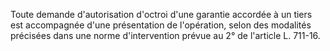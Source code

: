 Toute demande d'autorisation d'octroi d'une garantie accordée à un tiers est accompagnée d'une présentation de l'opération, selon des modalités précisées dans une norme d'intervention prévue au 2° de l'article L. 711-16.
